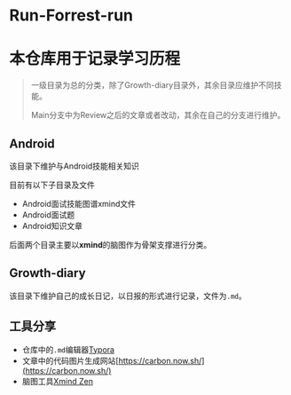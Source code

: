 # Run-Forrest-run

# 本仓库用于记录学习历程

> 一级目录为总的分类，除了Growth-diary目录外，其余目录应维护不同技能。
>
> Main分支中为Review之后的文章或者改动，其余在自己的分支进行维护。

## Android

该目录下维护与Android技能相关知识

目前有以下子目录及文件

- Android面试技能图谱xmind文件
- Android面试题
- Android知识文章

后面两个目录主要以**xmind**的脑图作为骨架支撑进行分类。

## Growth-diary

该目录下维护自己的成长日记，以日报的形式进行记录，文件为`.md`。

## 工具分享

- 仓库中的`.md`编辑器[Typora](https://typora.io/)
- 文章中的代码图片生成网站[https://carbon.now.sh/](https://carbon.now.sh/)
- 脑图工具[Xmind Zen](https://www.xmind.cn/xmind2020/)

